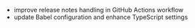 - improve release notes handling in GitHub Actions workflow
- update Babel configuration and enhance TypeScript settings